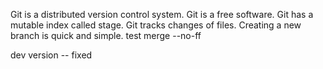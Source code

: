 Git is a distributed version control system.
Git is a free software.
Git has a mutable index called stage.
Git tracks changes of files.
Creating a new branch is quick and simple.
test merge --no-ff

dev version -- fixed